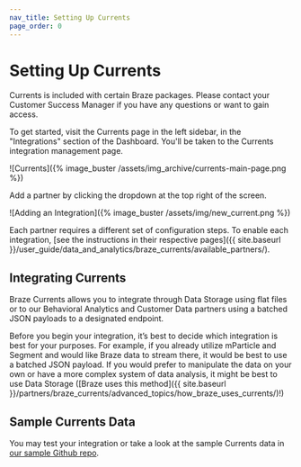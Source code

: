 ```yaml
---
nav_title: Setting Up Currents
page_order: 0
---
```


# Setting Up Currents

Currents is included with certain Braze packages. Please contact your Customer Success Manager if you have any questions or want to gain access.

To get started, visit the Currents page in the left sidebar, in the "Integrations" section of the Dashboard. You'll be taken to the Currents integration management page.

![Currents]({% image_buster /assets/img_archive/currents-main-page.png %})

Add a partner by clicking the dropdown at the top right of the screen.

![Adding an Integration]({% image_buster /assets/img/new_current.png %})

Each partner requires a different set of configuration steps. To enable each integration, [see the instructions in their respective pages]({{ site.baseurl }}/user_guide/data_and_analytics/braze_currents/available_partners/).

## Integrating Currents

Braze Currents allows you to integrate through Data Storage using flat files or to our Behavioral Analytics and Customer Data partners using a batched JSON payloads to a designated endpoint.  

Before you begin your integration, it’s best to decide which integration is best for your purposes. For example, if you already utilize mParticle and Segment and would like Braze data to stream there, it would be best to use a batched JSON payload. If you would prefer to manipulate the data on your own or have a more complex system of data analysis, it might be best to use Data Storage ([Braze uses this method]({{ site.baseurl }}/partners/braze_currents/advanced_topics/how_braze_uses_currents/)!)

## Sample Currents Data

You may test your integration or take a look at the sample Currents data in [our sample Github repo](https://github.com/Appboy/currents-examples).
